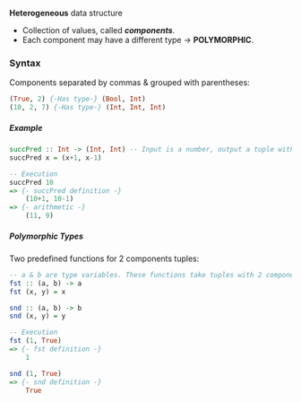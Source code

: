 **Heterogeneous** data structure
- Collection of values, called **_components_**.
- Each component may have a different type → **POLYMORPHIC**.
### Syntax
Components separated by commas & grouped with parentheses:
``` Haskell
(True, 2) {-Has type-} (Bool, Int)
(10, 2, 7) {-Has type-} (Int, Int, Int)
```
##### Example
```haskell
succPred :: Int -> (Int, Int) -- Input is a number, output a tuple with 2 integers
succPred x = (x+1, x-1)

-- Execution
succPred 10 
=> {- succPred definition -}
	(10+1, 10-1)
=> {- arithmetic -}
	(11, 9)
```

##### Polymorphic Types
Two predefined functions for 2 components tuples:
``` Haskell
-- a & b are type variables. These functions take tuples with 2 components of any type.
fst :: (a, b) -> a
fst (x, y) = x

snd :: (a, b) -> b
snd (x, y) = y

-- Execution
fst (1, True)
=> {- fst definition -}
	1

snd (1, True)
=> {- snd definition -}
	True
```


